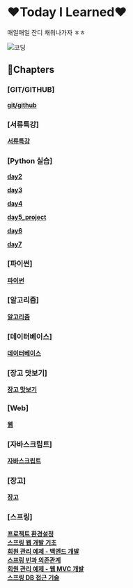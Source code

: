# ❤Today I Learned❤

매일매일 잔디 채워나가자 ㅎㅎ

![코딩](https://c.tenor.com/2co4feAipsYAAAAd/hasbulla-hasbik.gif)

## 🙌Chapters

### [GIT/GITHUB]

**[git/github](./깃,깃허브)**

### [서류특강]

**[서류특강](./서류특강)**

### [Python 실습]

**[day2](./python_assignment/day2/)**

**[day3](./python_assignment/day3/)**

**[day4](./python_assignment/day4/)**

**[day5_project](./python_assignment/day5_project/)**

**[day6](./python_assignment/day6/)**

**[day7](./python_assignment/day7/)**

### [파이썬]

**[파이썬](./파이썬)**

### [알고리즘]

**[알고리즘](./알고리즘)**

### [데이터베이스]

**[데이터베이스](./데이터베이스)**

### [장고 맛보기]

**[장고 맛보기](./장고맛보기)**

### [Web]

**[웹](./웹)**

### [자바스크립트]

**[자바스크립트](./%EC%9E%90%EB%B0%94%EC%8A%A4%ED%81%AC%EB%A6%BD%ED%8A%B8)**

### [장고]

**[장고](./장고)**

### [스프링]

**[프로젝트 환경설정](./스프링/프로젝트환경설정.md)**
<br>
**[스프링 웹 개발 기초](./스프링/스프링웹개발기초.md)**
<br>
**[회원 관리 예제 - 백엔드 개발](./스프링/회원관리예제_백엔드개발.md)**
<br>
**[스프링 빈과 의존관계](./스프링/스프링빈과의존관계.md)**
<br>
**[회원 관리 예제 - 웹 MVC 개발](./스프링/회원관리예제_웹MVC개발.md)**
<br>
**[스프링 DB 접근 기술](./스프링/스프링DB접근기술.md)**
<br>
